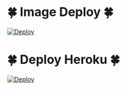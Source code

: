 # 🍀 Image Deploy 🍀
[![Deploy](https://telegra.ph/file/3954c445f997d23728145.jpg)](https://heroku.com/deploy?template=https://github.com/chamoddeshanbot/chamodsongsbot.git)
# 🍀 Deploy Heroku 🍀
[![Deploy](https://www.herokucdn.com/deploy/button.svg)](https://heroku.com/deploy?template=https://github.com/chamoddeshanbot/chamodsongsbot.git)



